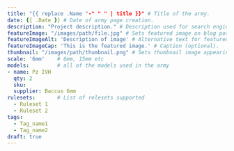 ```yaml
---
title: "{{ replace .Name "-" " " | title }}" # Title of the army.
date: {{ .Date }} # Date of army page creation.
description: "Project description." # Description used for search engine.
featureImage: "/images/path/file.jpg" # Sets featured image on blog post.
featureImageAlt: 'Description of image' # Alternative text for featured image.
featureImageCap: 'This is the featured image.' # Caption (optional).
thumbnail: "/images/path/thumbnail.png" # Sets thumbnail image appearing inside card on homepage.
scale: '6mm'    # 6mm, 15mm etc
models:         # all of the models used in the army
- name: Pz IVH
  qty: 2
  sku: 
  supplier: Baccus 6mm
rulesets:       # List of relesets supported
  - Ruleset 1
  - Ruleset 2
tags:
  - Tag_name1
  - Tag_name2
draft: true
---
```


